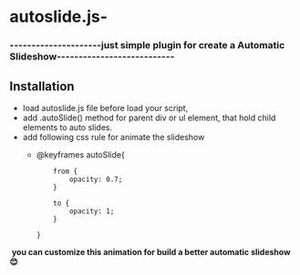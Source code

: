 # autoslide.js-

### ---------------------just simple plugin for create a Automatic Slideshow---------------------------

## Installation

- load autoslide.js file before load your script,
- add .autoSlide() method for parent div or ul element, that hold child elements to auto slides.
- add following css rule for animate the slideshow
  -	@keyframes autoSlide{
  
			from {
				opacity: 0.7;
			}

			to {
				opacity: 1;
			}

		}
  **you can customize this animation for build a better automatic slideshow :blush:** 
